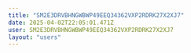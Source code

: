 ```yaml
---
title: "SM2E3DRVBHNGWBWP49EEQ34362VXP2RDRK27X2XJ7"
date: 2025-04-02T22:05:01.471Z
user: SM2E3DRVBHNGWBWP49EEQ34362VXP2RDRK27X2XJ7
layout: "users"
---
```

    